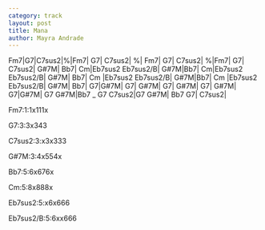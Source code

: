 ```yaml
---
category: track
layout: post
title: Mana
author: Mayra Andrade
---
```


<canvas class="chords"  markdown="0">Fm7|G7|C7sus2|%|Fm7| G7| C7sus2| %|
Fm7| G7| C7sus2| %|Fm7| G7| C7sus2| G#7M|
Bb7| Cm|Eb7sus2 Eb7sus2/B| G#7M|Bb7| Cm|Eb7sus2 Eb7sus2/B| G#7M|
Bb7| Cm |Eb7sus2 Eb7sus2/B| G#7M|Bb7| Cm |Eb7sus2 Eb7sus2/B| G#7M| 
Bb7| G7|G#7M| G7| G#7M| G7| G#7M| G7|
 G#7M| G7|G#7M| G7 G#7M|Bb7 _ G7 C7sus2|G7 G#7M| Bb7 G7| C7sus2|</canvas>



<canvas class="diagram"  markdown="span">Fm7:1:1x111x</canvas>

<canvas class="diagram"  markdown="span">G7:3:3x343</canvas>

<canvas class="diagram"  markdown="span">C7sus2:3:x3x333</canvas>

<canvas class="diagram"  markdown="span">G#7M:3:4x554x</canvas>

<canvas class="diagram"  markdown="span">Bb7:5:6x676x</canvas>

<canvas class="diagram"  markdown="span">Cm:5:8x888x</canvas>

<canvas class="diagram"  markdown="span">Eb7sus2:5:x6x666</canvas>

<canvas class="diagram"  markdown="span">Eb7sus2/B:5:6xx666</canvas>



